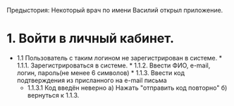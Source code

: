 

Предыстория: Некоторый врач по имени Василий открыл приложение.

# 1. Войти в личный кабинет.
   - 1.1 Пользователь с таким логином не зарегистрирован в системе.
    * 1.1.1. Зарегистрироваться в системе.
    * 1.1.2. Ввести ФИО, e-mail, логин, пароль(не менее 6 символов)
    * 1.1.3. Ввести код подтверждения из присланного на e-mail письма
      + 1.1.3.1 Код введён неверно
              а) Нажать "отправить код повторно"
              б) вернуться к 1.1.3.
